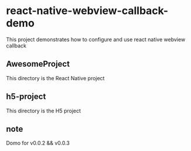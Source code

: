 # react-native-webview-callback-demo

This project demonstrates how to configure and use react native webview callback


## AwesomeProject

This directory is the React Native project




## h5-project

This directory is the H5 project


## note

Domo for v0.0.2 && v0.0.3
